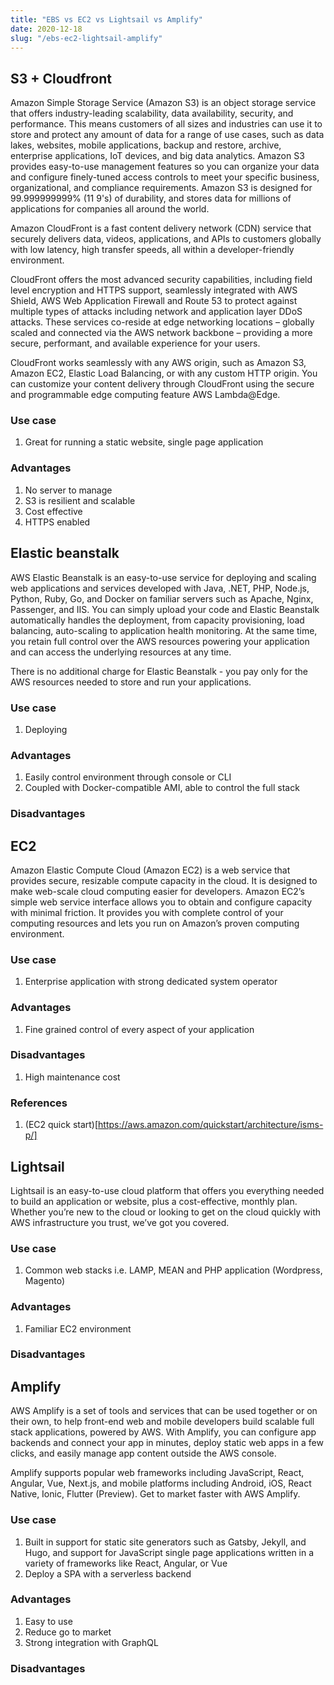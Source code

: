 ```yaml
---
title: "EBS vs EC2 vs Lightsail vs Amplify"
date: 2020-12-18
slug: "/ebs-ec2-lightsail-amplify"
---
```


## S3 + Cloudfront

Amazon Simple Storage Service (Amazon S3) is an object storage service that offers industry-leading scalability, data availability, security, and performance. This means customers of all sizes and industries can use it to store and protect any amount of data for a range of use cases, such as data lakes, websites, mobile applications, backup and restore, archive, enterprise applications, IoT devices, and big data analytics. Amazon S3 provides easy-to-use management features so you can organize your data and configure finely-tuned access controls to meet your specific business, organizational, and compliance requirements. Amazon S3 is designed for 99.999999999% (11 9's) of durability, and stores data for millions of applications for companies all around the world.

Amazon CloudFront is a fast content delivery network (CDN) service that securely delivers data, videos, applications, and APIs to customers globally with low latency, high transfer speeds, all within a developer-friendly environment.

CloudFront offers the most advanced security capabilities, including field level encryption and HTTPS support, seamlessly integrated with AWS Shield, AWS Web Application Firewall and Route 53 to protect against multiple types of attacks including network and application layer DDoS attacks. These services co-reside at edge networking locations – globally scaled and connected via the AWS network backbone – providing a more secure, performant, and available experience for your users.

CloudFront works seamlessly with any AWS origin, such as Amazon S3, Amazon EC2, Elastic Load Balancing, or with any custom HTTP origin. You can customize your content delivery through CloudFront using the secure and programmable edge computing feature AWS Lambda@Edge.

### Use case
1. Great for running a static website, single page application

### Advantages
1. No server to manage
2. S3 is resilient and scalable
3. Cost effective
4. HTTPS enabled

## Elastic beanstalk

AWS Elastic Beanstalk is an easy-to-use service for deploying and scaling web applications and services developed with Java, .NET, PHP, Node.js, Python, Ruby, Go, and Docker on familiar servers such as Apache, Nginx, Passenger, and IIS.
You can simply upload your code and Elastic Beanstalk automatically handles the deployment, from capacity provisioning, load balancing, auto-scaling to application health monitoring. At the same time, you retain full control over the AWS resources powering your application and can access the underlying resources at any time.

There is no additional charge for Elastic Beanstalk - you pay only for the AWS resources needed to store and run your applications.

### Use case
1. Deploying

### Advantages
1. Easily control environment through console or CLI
2. Coupled with Docker-compatible AMI, able to control the full stack  

### Disadvantages

## EC2

Amazon Elastic Compute Cloud (Amazon EC2) is a web service that provides secure, resizable compute capacity in the cloud. It is designed to make web-scale cloud computing easier for developers. Amazon EC2’s simple web service interface allows you to obtain and configure capacity with minimal friction. It provides you with complete control of your computing resources and lets you run on Amazon’s proven computing environment.

### Use case
1. Enterprise application with strong dedicated system operator

### Advantages
1. Fine grained control of every aspect of your application

### Disadvantages
1. High maintenance cost

### References
1. (EC2 quick start)[https://aws.amazon.com/quickstart/architecture/isms-p/]

## Lightsail
Lightsail is an easy-to-use cloud platform that offers you everything needed to build an application or website, plus a cost-effective, monthly plan. Whether you’re new to the cloud or looking to get on the cloud quickly with AWS infrastructure you trust, we’ve got you covered.

### Use case
1. Common web stacks i.e. LAMP, MEAN and PHP application (Wordpress, Magento)

### Advantages
1. Familiar EC2 environment

### Disadvantages

## Amplify

AWS Amplify is a set of tools and services that can be used together or on their own, to help front-end web and mobile developers build scalable full stack applications, powered by AWS. With Amplify, you can configure app backends and connect your app in minutes, deploy static web apps in a few clicks, and easily manage app content outside the AWS console.

Amplify supports popular web frameworks including JavaScript, React, Angular, Vue, Next.js, and mobile platforms including Android, iOS, React Native, Ionic, Flutter (Preview). Get to market faster with AWS Amplify.

### Use case
1. Built in support for static site generators such as Gatsby, Jekyll, and Hugo, and support for JavaScript single page applications written in a variety of frameworks like React, Angular, or Vue
2. Deploy a SPA with a serverless backend

### Advantages
1. Easy to use
2. Reduce go to market 
3. Strong integration with GraphQL

### Disadvantages


